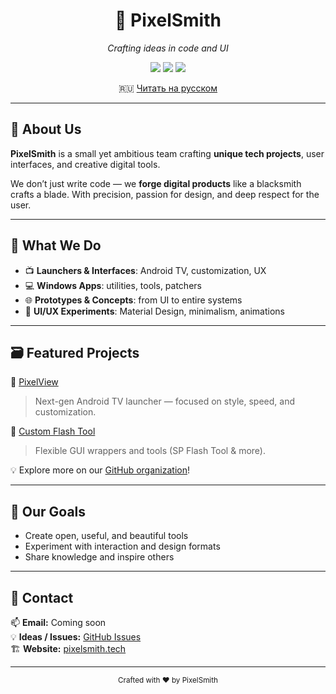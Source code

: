 <h1 align="center">🎨 PixelSmith</h1>
<p align="center">
  <em>Crafting ideas in code and UI</em>
</p>

<p align="center">
  <img src="https://img.shields.io/badge/focus-Creative%20Tech-blueviolet?style=flat-square" />
  <img src="https://img.shields.io/badge/status-Active-brightgreen?style=flat-square" />
  <img src="https://img.shields.io/badge/founded-2024-orange?style=flat-square" />
</p>

<p align="center">
  🇷🇺 <a href="README.ru.md">Читать на русском</a>
</p>

---

## 🔹 About Us

**PixelSmith** is a small yet ambitious team crafting **unique tech projects**, user interfaces, and creative digital tools.

We don’t just write code — we **forge digital products** like a blacksmith crafts a blade. With precision, passion for design, and deep respect for the user.

---

## 🧰 What We Do

- 📺 **Launchers & Interfaces**: Android TV, customization, UX
- 💻 **Windows Apps**: utilities, tools, patchers
- 🌐 **Prototypes & Concepts**: from UI to entire systems
- 🧪 **UI/UX Experiments**: Material Design, minimalism, animations

---

## 🗃️ Featured Projects

🔧 [PixelView](https://github.com/PixelSmith-tech/PixelView)  
> Next-gen Android TV launcher — focused on style, speed, and customization.

🧱 [Custom Flash Tool](https://pixelsmith.tech/en/cft.html)  
> Flexible GUI wrappers and tools (SP Flash Tool & more).

💡 Explore more on our [GitHub organization](https://github.com/PixelSmith-tech)!

---

## 🎯 Our Goals

- Create open, useful, and beautiful tools
- Experiment with interaction and design formats
- Share knowledge and inspire others

---

## 💬 Contact

📫 **Email:** Coming soon  
💡 **Ideas / Issues:** [GitHub Issues](https://github.com/PixelSmith/PixelSmith/issues)  
🏗️ **Website:** [pixelsmith.tech](https://pixelsmith.tech)

---

<p align="center">
  <sub>Crafted with ❤️ by PixelSmith</sub>
</p>
